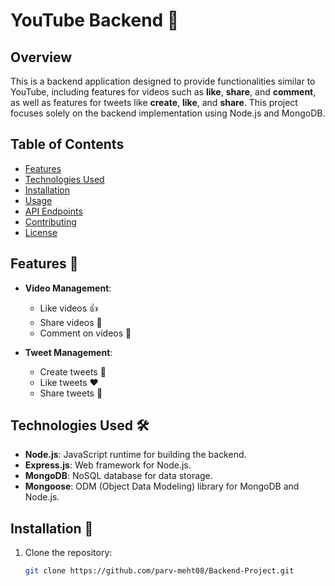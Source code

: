# YouTube Backend 🎥

## Overview

This is a backend application designed to provide functionalities similar to YouTube, including features for videos such as **like**, **share**, and **comment**, as well as features for tweets like **create**, **like**, and **share**. This project focuses solely on the backend implementation using Node.js and MongoDB.

## Table of Contents

- [Features](#features)
- [Technologies Used](#technologies-used)
- [Installation](#installation)
- [Usage](#usage)
- [API Endpoints](#api-endpoints)
- [Contributing](#contributing)
- [License](#license)

## Features 🚀

- **Video Management**:
  - Like videos 👍
  - Share videos 🔗
  - Comment on videos 💬

- **Tweet Management**:
  - Create tweets 📝
  - Like tweets ❤️
  - Share tweets 🔄

## Technologies Used 🛠️

- **Node.js**: JavaScript runtime for building the backend.
- **Express.js**: Web framework for Node.js.
- **MongoDB**: NoSQL database for data storage.
- **Mongoose**: ODM (Object Data Modeling) library for MongoDB and Node.js.

## Installation 🔧

1. Clone the repository:
   ```bash
   git clone https://github.com/parv-meht08/Backend-Project.git
